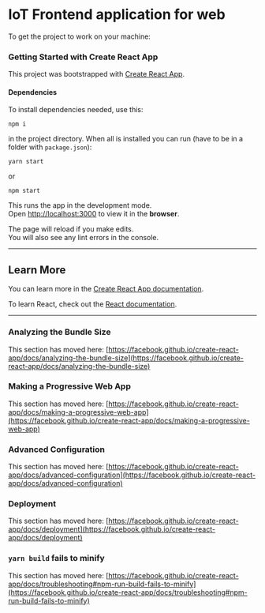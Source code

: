# IoT Frontend application for web

To get the project to work on your machine:

### Getting Started with Create React App

This project was bootstrapped with [Create React App](https://github.com/facebook/create-react-app).

#### Dependencies

To install dependencies needed, use this:

```
npm i
```


in the project directory. 
When all is installed you can run (have to be in a folder with `package.json`):

```
yarn start
```

 or 
 
 ```
 npm start
 ```

 

This runs the app in the development mode.\
Open [http://localhost:3000](http://localhost:3000) to view it in the **browser**.

The page will reload if you make edits.\
You will also see any lint errors in the console.

----------


## Learn More

You can learn more in the [Create React App documentation](https://facebook.github.io/create-react-app/docs/getting-started).

To learn React, check out the [React documentation](https://reactjs.org/).

----------


### Analyzing the Bundle Size

This section has moved here: [https://facebook.github.io/create-react-app/docs/analyzing-the-bundle-size](https://facebook.github.io/create-react-app/docs/analyzing-the-bundle-size)

### Making a Progressive Web App

This section has moved here: [https://facebook.github.io/create-react-app/docs/making-a-progressive-web-app](https://facebook.github.io/create-react-app/docs/making-a-progressive-web-app)

### Advanced Configuration

This section has moved here: [https://facebook.github.io/create-react-app/docs/advanced-configuration](https://facebook.github.io/create-react-app/docs/advanced-configuration)

### Deployment

This section has moved here: [https://facebook.github.io/create-react-app/docs/deployment](https://facebook.github.io/create-react-app/docs/deployment)

### `yarn build` fails to minify

This section has moved here: [https://facebook.github.io/create-react-app/docs/troubleshooting#npm-run-build-fails-to-minify](https://facebook.github.io/create-react-app/docs/troubleshooting#npm-run-build-fails-to-minify)
